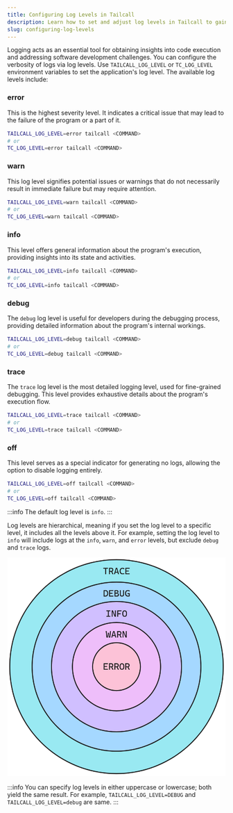 ```yaml
---
title: Configuring Log Levels in Tailcall
description: Learn how to set and adjust log levels in Tailcall to gain insights into code execution and streamline debugging. This guide covers the various log levels available and how to configure them using environment variables.
slug: configuring-log-levels
---
```


Logging acts as an essential tool for obtaining insights into code execution and addressing software development challenges. You can configure the verbosity of logs via log levels. Use `TAILCALL_LOG_LEVEL` or `TC_LOG_LEVEL` environment variables to set the application's log level. The available log levels include:

### error

This is the highest severity level. It indicates a critical issue that may lead to the failure of the program or a part of it.

```bash
TAILCALL_LOG_LEVEL=error tailcall <COMMAND>
# or
TC_LOG_LEVEL=error tailcall <COMMAND>
```

### warn

This log level signifies potential issues or warnings that do not necessarily result in immediate failure but may require attention.

```bash
TAILCALL_LOG_LEVEL=warn tailcall <COMMAND>
# or
TC_LOG_LEVEL=warn tailcall <COMMAND>
```

### info

This level offers general information about the program's execution, providing insights into its state and activities.

```bash
TAILCALL_LOG_LEVEL=info tailcall <COMMAND>
# or
TC_LOG_LEVEL=info tailcall <COMMAND>
```

### debug

The `debug` log level is useful for developers during the debugging process, providing detailed information about the program's internal workings.

```bash
TAILCALL_LOG_LEVEL=debug tailcall <COMMAND>
# or
TC_LOG_LEVEL=debug tailcall <COMMAND>
```

### trace

The `trace` log level is the most detailed logging level, used for fine-grained debugging. This level provides exhaustive details about the program's execution flow.

```bash
TAILCALL_LOG_LEVEL=trace tailcall <COMMAND>
# or
TC_LOG_LEVEL=trace tailcall <COMMAND>
```

### off

This level serves as a special indicator for generating no logs, allowing the option to disable logging entirely.

```bash
TAILCALL_LOG_LEVEL=off tailcall <COMMAND>
# or
TC_LOG_LEVEL=off tailcall <COMMAND>
```

:::info
The default log level is `info`.
:::

Log levels are hierarchical, meaning if you set the log level to a specific level, it includes all the levels above it. For example, setting the log level to `info` will include logs at the `info`, `warn`, and `error` levels, but exclude `debug` and `trace` logs.

![Hierarchy of Log Levels](../static/images/logging.png)

:::info
You can specify log levels in either uppercase or lowercase; both yield the same result. For example, `TAILCALL_LOG_LEVEL=DEBUG` and `TAILCALL_LOG_LEVEL=debug` are same.
:::
